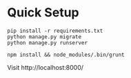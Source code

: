 # Quick Setup

    pip install -r requirements.txt
    python manage.py migrate
    python manage.py runserver
    
    npm install && node_modules/.bin/grunt
    
Visit http://localhost:8000/
